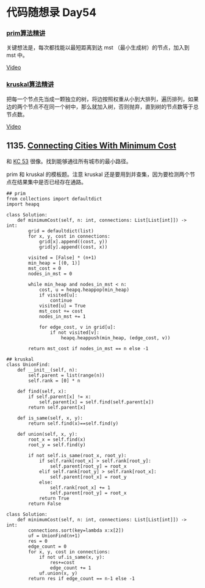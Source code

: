# 代码随想录 Day54

### [prim算法精讲](https://www.programmercarl.com/kamacoder/0053.%E5%AF%BB%E5%AE%9D-prim.html#%E8%A7%A3%E9%A2%98%E6%80%9D%E8%B7%AF)

关键想法是，每次都找能以最短距离到达 mst （最小生成树）的节点，加入到 mst 中。

[Video](https://www.youtube.com/watch?v=GLlIaT_PxVE)

### [kruskal算法精讲](https://www.programmercarl.com/kamacoder/0053.%E5%AF%BB%E5%AE%9D-Kruskal.html)

把每一个节点先当成一颗独立的树，将边按照权重从小到大排列，遍历排列，如果边的两个节点不在同一个树中，那么就加入树，否则抛弃，直到树的节点数等于总节点数。

[Video](https://www.youtube.com/watch?v=Z4jm4o2bt28)

## 1135. [Connecting Cities With Minimum Cost](https://leetcode.com/problems/connecting-cities-with-minimum-cost/)

和 [KC 53](https://kamacoder.com/problempage.php?pid=1053) 很像。找到能够通往所有城市的最小路径。

prim 和 kruskal 的模板题。注意 kruskal 还是要用到并查集，因为要检测两个节点在结果集中是否已经存在通路。

```
## prim
from collections import defaultdict
import heapq

class Solution:
    def minimumCost(self, n: int, connections: List[List[int]]) -> int:
        grid = defaultdict(list)
        for x, y, cost in connections:
            grid[x].append((cost, y))
            grid[y].append((cost, x))
        
        visited = [False] * (n+1)
        min_heap = [(0, 1)]
        mst_cost = 0
        nodes_in_mst = 0

        while min_heap and nodes_in_mst < n:
            cost, u = heapq.heappop(min_heap)
            if visited[u]:
                continue
            visited[u] = True
            mst_cost += cost
            nodes_in_mst += 1

            for edge_cost, v in grid[u]:
                if not visited[v]:
                    heapq.heappush(min_heap, (edge_cost, v))
        
        return mst_cost if nodes_in_mst == n else -1
```

```
## kruskal
class UnionFind:
    def __init__(self, n):
        self.parent = list(range(n))
        self.rank = [0] * n

    def find(self, x):
        if self.parent[x] != x:
            self.parent[x] = self.find(self.parent[x])
        return self.parent[x]
    
    def is_same(self, x, y):
        return self.find(x)==self.find(y)
    
    def union(self, x, y):
        root_x = self.find(x)
        root_y = self.find(y)

        if not self.is_same(root_x, root_y):
            if self.rank[root_x] > self.rank[root_y]:
                self.parent[root_y] = root_x
            elif self.rank[root_y] > self.rank[root_x]:
                self.parent[root_x] = root_y
            else:
                self.rank[root_x] += 1
                self.parent[root_y] = root_x
            return True
        return False

class Solution:
    def minimumCost(self, n: int, connections: List[List[int]]) -> int:
        connections.sort(key=lambda x:x[2])
        uf = UnionFind(n+1)
        res = 0
        edge_count = 0
        for x, y, cost in connections:
            if not uf.is_same(x, y):
                res+=cost
                edge_count += 1
            uf.union(x, y)
        return res if edge_count == n-1 else -1
```
